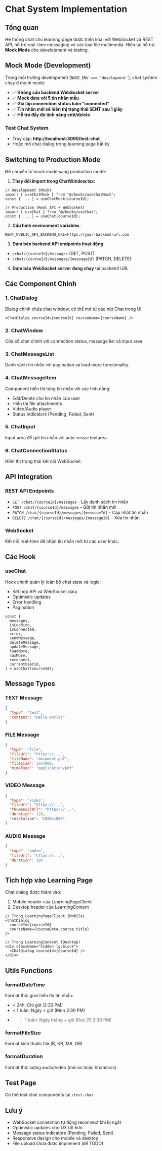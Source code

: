 # Chat System Implementation

## Tổng quan

Hệ thống chat cho learning page được triển khai với WebSocket và REST API, hỗ trợ real-time messaging và các loại file multimedia. Hiện tại hỗ trợ **Mock Mode** cho development và testing.

## Mock Mode (Development)

Trong môi trường development (`NODE_ENV === 'development'`), chat system chạy ở mock mode:

- ✅ **Không cần backend WebSocket server**
- ✅ **Mock data với 5 tin nhắn mẫu**  
- ✅ **Giả lập connection status luôn "connected"**
- ✅ **Tin nhắn mới sẽ hiển thị trạng thái SENT sau 1 giây**
- ✅ **Hỗ trợ đầy đủ tính năng edit/delete**

### Test Chat System
- Truy cập: **http://localhost:3000/test-chat**
- Hoặc mở chat dialog trong learning page bất kỳ

## Switching to Production Mode

Để chuyển từ mock mode sang production mode:

1. **Thay đổi import trong ChatWindow.tsx**:
```tsx
// Development (Mock)
import { useChatMock } from "@/hooks/useChatMock";
const { ... } = useChatMock(courseId);

// Production (Real API + WebSocket)  
import { useChat } from "@/hooks/useChat";
const { ... } = useChat(courseId);
```

2. **Cấu hình environment variables**:
```env
NEXT_PUBLIC_API_BACKEND_URL=https://your-backend-url.com
```

3. **Đảm bảo backend API endpoints hoạt động**:
- `/chat/{courseId}/messages` (GET, POST)
- `/chat/{courseId}/messages/{messageId}` (PATCH, DELETE)

4. **Đảm bảo WebSocket server đang chạy** tại backend URL

## Các Component Chính

### 1. ChatDialog

Dialog chính chứa chat window, có thể mở từ các nút Chat trong UI.

```tsx
<ChatDialog courseId={courseId} courseName={courseName} />
```

### 2. ChatWindow

Cửa sổ chat chính với connection status, message list và input area.

### 3. ChatMessageList

Danh sách tin nhắn với pagination và load more functionality.

### 4. ChatMessageItem

Component hiển thị từng tin nhắn với các tính năng:

- Edit/Delete cho tin nhắn của user
- Hiển thị file attachments
- Video/Audio player
- Status indicators (Pending, Failed, Sent)

### 5. ChatInput

Input area để gửi tin nhắn với auto-resize textarea.

### 6. ChatConnectionStatus

Hiển thị trạng thái kết nối WebSocket.

## API Integration

### REST API Endpoints

- `GET /chat/{courseId}/messages` - Lấy danh sách tin nhắn
- `POST /chat/{courseId}/messages` - Gửi tin nhắn mới
- `PATCH /chat/{courseId}/messages/{messageId}` - Cập nhật tin nhắn
- `DELETE /chat/{courseId}/messages/{messageId}` - Xóa tin nhắn

### WebSocket

Kết nối real-time để nhận tin nhắn mới từ các user khác.

## Các Hook

### useChat

Hook chính quản lý toàn bộ chat state và logic:

- Kết hợp API và WebSocket data
- Optimistic updates
- Error handling
- Pagination

```tsx
const {
  messages,
  isLoading,
  isConnected,
  error,
  sendMessage,
  deleteMessage,
  updateMessage,
  loadMore,
  hasMore,
  reconnect,
  currentUserId,
} = useChat(courseId);
```

## Message Types

### TEXT Message

```json
{
  "type": "text",
  "content": "Hello world!"
}
```

### FILE Message

```json
{
  "type": "file",
  "fileUrl": "https://...",
  "fileName": "document.pdf",
  "fileSize": 1024000,
  "mimeType": "application/pdf"
}
```

### VIDEO Message

```json
{
  "type": "video",
  "fileUrl": "https://...",
  "thumbnailUrl": "https://...",
  "duration": 120,
  "resolution": "1920x1080"
}
```

### AUDIO Message

```json
{
  "type": "audio",
  "fileUrl": "https://...",
  "duration": 180
}
```

## Tích hợp vào Learning Page

Chat dialog được thêm vào:

1. Mobile header của LearningPageClient
2. Desktop header của LearningContent

```tsx
// Trong LearningPageClient (Mobile)
<ChatDialog
  courseId={courseId}
  courseName={courseData.course.title}
/>

// Trong LearningContent (Desktop)
<div className="hidden lg:block">
  <ChatDialog courseId={courseId} />
</div>
```

## Utils Functions

### formatDateTime

Format thời gian hiển thị tin nhắn:

- < 24h: Chỉ giờ (2:30 PM)
- < 1 tuần: Ngày + giờ (Mon 2:30 PM)
- > 1 tuần: Ngày tháng + giờ (Dec 25 2:30 PM)

### formatFileSize

Format kích thước file (B, KB, MB, GB)

### formatDuration

Format thời lượng audio/video (mm:ss hoặc hh:mm:ss)

## Test Page

Có thể test chat components tại `/test-chat`

## Lưu ý

- WebSocket connection tự động reconnect khi bị ngắt
- Optimistic updates cho UX tốt hơn
- Message status indicators (Pending, Failed, Sent)
- Responsive design cho mobile và desktop
- File upload chưa được implement (để TODO)
